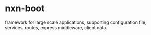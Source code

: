 # nxn-boot
framework for large scale applications, supporting configuration file, services, routes, express middleware, client data.
